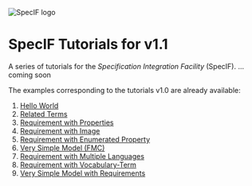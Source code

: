 ![SpecIF logo](../logo/SpecIF-Logo-120.png)

# SpecIF Tutorials for v1.1

A series of tutorials for the *Specification Integration Facility* (SpecIF). 
... coming soon

The examples corresponding to the tutorials v1.0 are already available:
1. [Hello World](https://github.com/GfSE/SpecIF-Examples-and-Test-cases/blob/master/examples/v1.1/01_Hello-World.specif)
1. [Related Terms](https://github.com/GfSE/SpecIF-Examples-and-Test-cases/blob/master/examples/v1.1/02_Related-Terms.specif)
1. [Requirement with Properties](https://github.com/GfSE/SpecIF-Examples-and-Test-cases/blob/master/examples/v1.1/03_Requirement-with-Properties.specif)
1. [Requirement with Image](https://github.com/GfSE/SpecIF-Examples-and-Test-cases/blob/master/examples/v1.1/04_Requirement-with-Image.specif)
1. [Requirement with Enumerated Property](https://github.com/GfSE/SpecIF-Examples-and-Test-cases/blob/master/examples/v1.1/05_Requirement-with-Enumerated-Property.specif)
1. [Very Simple Model (FMC)](https://github.com/GfSE/SpecIF-Examples-and-Test-cases/blob/master/examples/v1.1/06_Very-Simple-Model-FMC.specif)
1. [Requirement with Multiple Languages](https://github.com/GfSE/SpecIF-Examples-and-Test-cases/blob/master/examples/v1.1/07_Requirement-with-Multiple-Languages.specif)
1. [Requirement with Vocabulary-Term](https://github.com/GfSE/SpecIF-Examples-and-Test-cases/blob/master/examples/v1.1/08_Requirement-with-Vocabulary-Term.specif)
1. [Very Simple Model with Requirements](https://github.com/GfSE/SpecIF-Examples-and-Test-cases/blob/master/examples/v1.1/09_Very-Simple-Model-FMC-with-Requirements.specif)

